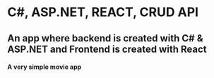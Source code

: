 ﻿# C#, ASP.NET, REACT, CRUD API

## An app where backend is created with C# & ASP.NET and Frontend is created with React

#### A very simple movie app